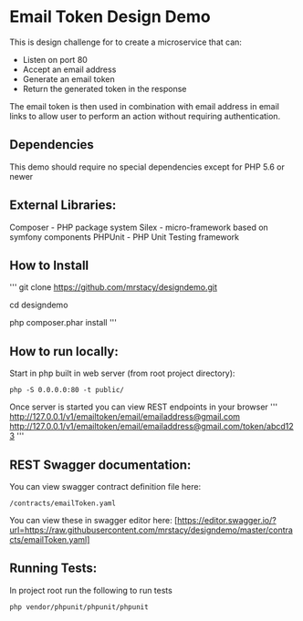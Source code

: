 Email Token Design Demo
=======================

This is design challenge for to create a microservice that can:
* Listen on port 80
* Accept an email address
* Generate an email token
* Return the generated token in the response

The email token is then used in combination with email address in email links to allow user to perform an action without requiring authentication. 

Dependencies
-------------
This demo should require no special dependencies except for PHP 5.6 or newer

External Libraries:
-------------------
Composer - PHP package system
Silex - micro-framework based on symfony components
PHPUnit - PHP Unit Testing framework 

How to Install
---------------
'''
git clone https://github.com/mrstacy/designdemo.git

cd designdemo

php composer.phar install
'''

How to run locally:
------------

Start in php built in web server (from root project directory):
```
php -S 0.0.0.0:80 -t public/
```

Once server is started you can view REST endpoints in your browser
'''
http://127.0.0.1/v1/emailtoken/email/emailaddress@gmail.com
http://127.0.0.1/v1/emailtoken/email/emailaddress@gmail.com/token/abcd123
'''


REST Swagger documentation:
---------------------------
You can view swagger contract definition file here:
```
/contracts/emailToken.yaml
```

You can view these in swagger editor here:
[https://editor.swagger.io/?url=https://raw.githubusercontent.com/mrstacy/designdemo/master/contracts/emailToken.yaml]


Running Tests:
---------------

In project root run the following to run tests
```
php vendor/phpunit/phpunit/phpunit
```
